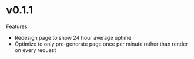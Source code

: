 # v0.1.1

Features:

* Redesign page to show 24 hour average uptime
* Optimize to only pre-generate page once per minute rather than render on every
  request
